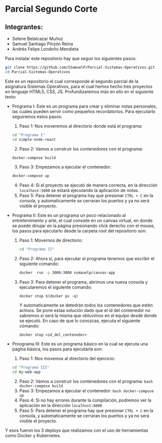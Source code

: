 # **Parcial Segundo Corte**
## **Integrantes:**
- Selene Belalcazar Muñoz
- Samuel Santiago Pinzón Reina
- Andrés Felipe Londoño Mendieta

Para instalar este repositorio hay que seguir los siguientes pasos:
```bash
git clone https://github.com/SSamuelP/Parcial-Sistemas-Operativos.git
cd Parcial-Sistemas-Operativos
```

Este es un repositorio el cual corresponde al segundo parcial de la asignatura Sistemas Operativos, para el cual hemos hecho tres proyectos en lenguaje HTML5, CSS, JS. Profundizaremos más en ello en el siguiente texto:
- Programa I: Este es un programa para crear y eliminar notas personales, las cuales pueden servir como pequeños recordatorios. Para ejecutarlo seguiremos estos pasos:
  1. Paso 1: Nos moveremos al directorio donde está el programa:
  ```bash
  cd "Programa I"
  cd simple-node-react
  ```
  2. Paso 2: Vamos a construir los contenedores con el programa:
    ```bash
    docker-compose build
    ```
  3. Paso 3: Empezamos a ejecutar el contenedor:
    ```bash
    docker-compose up
    ```
  4. Paso 4: Si el proyecto se ejecutó de manera correcta, en la dirección ```localhost:5000``` se estará ejecutando la aplicación de notas.
  5. Paso 5: Para detener el programa hay que presionar ```CTRL + C``` en la consola, y automaticamente se cerraran los puertos y ya no será visible el proyecto.

- Programa II: Este es un programa un poco relacionado al entretenimiento y arte, el cual consiste en un canvas virtual, en donde se puede dinujar en la página presionando click derecho con el mouse, los pasos para ejecutarlo desde la carpeta root del repositorio son:
  1. Paso 1: Movernos de directorio:
     ```bash
     cd "Programa II"
     ```
  2. Paso 2: Ahora sí, para ejecutar el programa tenemos que escribir el siguiente comando:
     ```bash
     docker  run -p 3000:3000 ssmauelp/canvas-app
     ```
  3. Paso 3: Para detener el programa, abrimos una nueva consola y ejecutaremos el siguiente comando:
     ```wsl
     docker stop $(docker ps -q)
     ```
     Y automaticamente se detedrán todos los contenedores que estén activos. Se pone estaa solución  dado que el id del contenedor no sabremos si será la misma que obtuvimos en el equipo desde donde se ejecutó. En caso de que lo conozcas, ejecuta el siguiente cómando:
     ```wsl
     docker stop <id_del_contenedor>
     ```
- Proograma III: Este es un programa básico en la cual se ejecuta una página básica, los pasos para ejecutarla son:
    1. Paso 1: Nos movemos al directorio del ejercicio:
    ```bash
    cd "Programa III"
    cd my-web-app
    ```
    2. Paso 2: Vamos a construir los contenedores con el programa:
      ```bash
      docker-compose build
      ```
    3. Paso 3: Empezamos a ejecutar el contenedor:
      ```bash
      docker-compose up
      ```
    4. Paso 4: Si no hay errores durante la compilación, podremos ver la aplicación en la dirección ```localhost:8080```
    5. Paso 5: Para detener el programa hay que presionar ```CTRL + C``` en la consola, y automaticamente se cerraran los puertos y ya no será visible el proyecto.
   
Y esos fueron los 3 deploys que realizamos con el uso de herramientas como Docker y Kubernetes.
